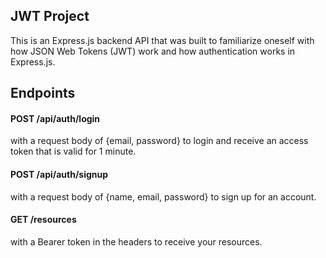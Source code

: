 ## JWT Project
This is an Express.js backend API that was built to familiarize oneself with how JSON Web Tokens (JWT) work and how authentication works in Express.js.

## Endpoints

#### POST /api/auth/login 
with a request body of {email, password} to login and receive an access token that is valid for 1 minute.
#### POST /api/auth/signup 
with a request body of {name, email, password} to sign up for an account.
#### GET /resources 
with a Bearer token in the headers to receive your resources.
